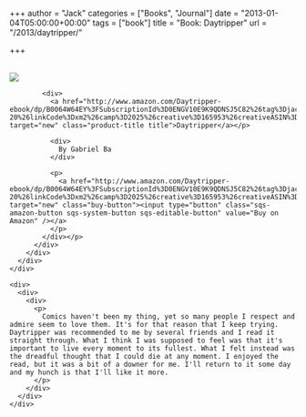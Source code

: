 +++
author = "Jack"
categories = ["Books", "Journal"]
date = "2013-01-04T05:00:00+00:00"
tags = ["book"]
title = "Book: Daytripper"
url = "/2013/daytripper/"

+++

<div>
  <div>
    <div>
      <div>
        <div>
          <div>
            <div>
              <a href="http://www.amazon.com/Daytripper-ebook/dp/B0064W64EY%3FSubscriptionId%3D0ENGV10E9K9QDNSJ5C82%26tag%3Djackbaty-20%26linkCode%3Dxm2%26camp%3D2025%26creative%3D165953%26creativeASIN%3DB0064W64EY" target="new"><br /> <img src="https://ecx.images-amazon.com/images/I/51j9xxZZmfL.jpg" /><br /> </a>
            </div>
            
            <div>
              <a href="http://www.amazon.com/Daytripper-ebook/dp/B0064W64EY%3FSubscriptionId%3D0ENGV10E9K9QDNSJ5C82%26tag%3Djackbaty-20%26linkCode%3Dxm2%26camp%3D2025%26creative%3D165953%26creativeASIN%3DB0064W64EY" target="new" class="product-title title">Daytripper</a></p> 
              
              <div>
                By Gabriel Ba
              </div>
              
              <p>
                <a href="http://www.amazon.com/Daytripper-ebook/dp/B0064W64EY%3FSubscriptionId%3D0ENGV10E9K9QDNSJ5C82%26tag%3Djackbaty-20%26linkCode%3Dxm2%26camp%3D2025%26creative%3D165953%26creativeASIN%3DB0064W64EY" target="new" class="buy-button"><input type="button" class="sqs-amazon-button sqs-system-button sqs-editable-button" value="Buy on Amazon" /></a>
              </p>
            </div></p>
          </div>
        </div>
      </div>
    </div>
    
    <div>
      <div>
        <div>
          <p>
            Comics haven't been my thing, yet so many people I respect and admire seem to love them. It's for that reason that I keep trying. Daytripper was recommended to me by several friends and I read it straight through. What I think I was supposed to feel was that it's important to live every moment to its fullest. What I felt instead was the dreadful thought that I could die at any moment. I enjoyed the read, but it was a bit of a downer for me. I'll return to it some day and my hunch is that I'll like it more.
          </p>
        </div>
      </div>
    </div>
  </div>
</div>